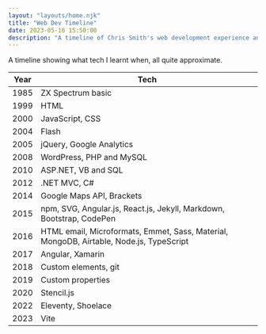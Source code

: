```yaml
---
layout: "layouts/home.njk"
title: "Web Dev Timeline"
date: 2023-05-16 15:50:00
description: "A timeline of Chris Smith's web development experience and learning"
---
```


A timeline showing what tech I learnt when, all quite approximate.

| Year | Tech                                                                                    |
| ---- | --------------------------------------------------------------------------------------- |
| 1985 | ZX Spectrum basic                                                                       |
| 1999 | HTML                                                                                    |
| 2000 | JavaScript, CSS                                                                         |
| 2004 | Flash                                                                                   |
| 2005 | jQuery, Google Analytics                                                                |
| 2008 | WordPress, PHP and MySQL                                                                |
| 2010 | ASP.NET, VB and SQL                                                                     |
| 2012 | .NET MVC, C#                                                                            |
| 2014 | Google Maps API, Brackets                                                               |
| 2015 | npm, SVG, Angular.js, React.js, Jekyll, Markdown, Bootstrap, CodePen                    |
| 2016 | HTML email, Microformats, Emmet, Sass, Material, MongoDB, Airtable, Node.js, TypeScript |
| 2017 | Angular, Xamarin                                                                        |
| 2018 | Custom elements, git                                                                    |
| 2019 | Custom properties                                                                       |
| 2020 | Stencil.js                                                                              |
| 2022 | Eleventy, Shoelace                                                                      |
| 2023 | Vite                                                                                    |
